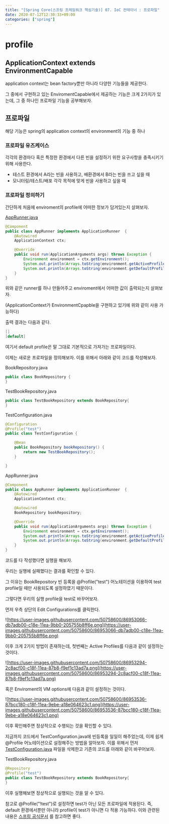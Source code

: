 ```yaml
---
title: "[Spring Core(스프링 프레임워크 핵심기술)] 07. IoC 컨테이너 : 프로파일"
date: 2020-07-12T12:30:33+09:00
categories: ["spring"]
---
```

# profile

## ApplicationContext extends EnvironmentCapable

application context는 bean factory뿐만 아니라 다양한 기능들을 제공한다.

그 중에서 구현하고 있는 EnviromentCapable에서 제공하는 기능은 크게 2가지가 있는데, 그 중 하나인 프로파일 기능을 공부해보자.

## 프로파일

해당 기능은 spring의 application context의 environment의 기능 중 하나

### 프로파일 유즈케이스

각각의 환경마다 혹은 특정한 환경에서 다른 빈을 설정하기 위한 요구사항을 충족시키기 위해 사용한다.

- 테스트 환경에서 A라는 빈을 사용하고, 배환경에서 B라는 빈을 쓰고 싶을 때
- 모니터링/테스트/배포 각각 목적에 맞게 빈을 사용하고 싶을 때

### 프로파일 정의하기

간단하게 처음에 enviroment의 profile에 어떠한 정보가 담겨있는지 살펴보자.

[AppRunner.java](http://apprunner.java)

```java
@Component
public class AppRunner implements ApplicationRunner  {
    @Autowired
    ApplicationContext ctx;

    @Override
    public void run(ApplicationArguments args) throws Exception {
        Environment environment = ctx.getEnvironment();
        System.out.println(Arrays.toString(environment.getActiveProfiles()));
        System.out.println(Arrays.toString(environment.getDefaultProfiles()));
    }
}
```

위와 같은 runner를 하나 만들어주고 enviroment에서 어떠한 값이 출력되는지 살펴보자.

(ApplicationContext가 EnvironmentCpapble을 구현하고 있기에 위와 같이 사용 가능하다)

출력 결과는 다음과 같다.

```java
[]
[default]
```

여기서 default profile은 말 그대로 기본적으로 가져가는 프로파일이다.

이제는 새로운 프로파일을 정의해보자. 이를 위해서 아래와 같이 코드를 작성해보자.

BookRepository.java

```java
public class BookRepository {
}
```

TestBookRepository.java

```java
public class TestBookRepository extends BookRepository{
}
```

TestConfiguration.java

```java
@Configuration
@Profile("test")
public class TestConfiguration {

    @Bean
    public BookRepository bookRepository() {
        return new TestBookRepository();
    }

}
```

AppRunner.java

```java
@Component
public class AppRunner implements ApplicationRunner  {
    @Autowired
    ApplicationContext ctx;

    @Autowired
    BookRepository bookRepository;

    @Override
    public void run(ApplicationArguments args) throws Exception {
        Environment environment = ctx.getEnvironment();
        System.out.println(Arrays.toString(environment.getActiveProfiles()));
        System.out.println(Arrays.toString(environment.getDefaultProfiles()));
    }
}
```

코드를 다 작성했다면 실행을 해보자.

우리는 실행에 실패했다는 결과를 확인할 수 있다.

그 이유는 BookRepository 빈 등록을 @Profile("test") 어노테이션을 이용하여 test profile일 때만 사용되도록 설정하였기 때문이다.

그렇다면 우리의 실행 profile을 test로 바꾸어보자.

먼저 우측 상단의 Edit Configurations를 클릭한다.

![https://user-images.githubusercontent.com/50758600/86953066-db7adb00-c18e-11ea-9bb0-205755b8ff6e.png](https://user-images.githubusercontent.com/50758600/86953066-db7adb00-c18e-11ea-9bb0-205755b8ff6e.png)

이후 크게 2가지 방법이 존재하는데, 첫번째는 Active Profiles를 다음과 같이 설정하는 것이다.

![https://user-images.githubusercontent.com/50758600/86953294-2c8acf00-c18f-11ea-87b8-f9ef1c13ad7a.png](https://user-images.githubusercontent.com/50758600/86953294-2c8acf00-c18f-11ea-87b8-f9ef1c13ad7a.png)

혹은 Enviroment의 VM options에 다음과 같이 설정하는 것이다.

![https://user-images.githubusercontent.com/50758600/86953536-87bcc180-c18f-11ea-9ebe-a18e064623c1.png](https://user-images.githubusercontent.com/50758600/86953536-87bcc180-c18f-11ea-9ebe-a18e064623c1.png)

이후 확인해주면 정상적으로 수행되는 것을 확인할 수 있다.

지금까지 코드에서 TestConfiguration.java에 빈등록을 일일이 해주었는데, 이제 쉽게 @Profile 어노테이션으로 설정해주는 방법을 알아보자. 이를 위해서 먼저 [TestConfiguration.java](http://testconfiguration.java) 파일을 삭제한고 기존의 코드를 아래와 같이 바꾸어보자.

TestBookRepository.java

```java
@Repository
@Profile("test")
public class TestBookRepository extends BookRepository{
}
```

이후 실행해보면 정상적으로 실행되는 것을 알 수 있다.

참고로 @Profile("!test")로 설정하면 test가 아닌 모든 프로파일에 적용된다. 즉, default 환경에서뿐만 아니라 profile이 test가 아니면 다 적용 가능하다. 이와 관련된 내용은 [스프링 공식문서](https://docs.spring.io/spring/docs/5.2.7.RELEASE/spring-framework-reference/core.html#beans-definition-profiles-java) 를 참고하면 좋다.
